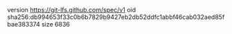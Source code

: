 version https://git-lfs.github.com/spec/v1
oid sha256:db994653f33c0b6b7829b9427eb2db52ddfc1abbf46cab032aed85fbae383374
size 6836
